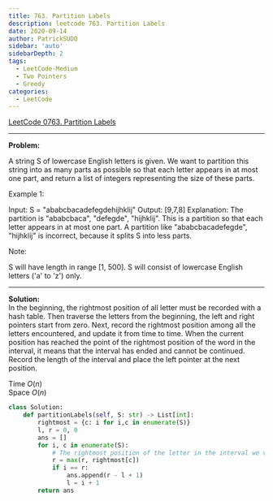 ```yaml
---
title: 763. Partition Labels
description: leetcode 763. Partition Labels
date: 2020-09-14
author: PatrickSUDO
sidebar: 'auto'
sidebarDepth: 2
tags: 
  - LeetCode-Medium
  - Two Pointers
  - Greedy
categories:
  - LeetCode
---
```

[LeetCode 0763. Partition Labels](https://leetcode.com/problems/partition-labels/)

---
**Problem:** <br/>

A string S of lowercase English letters is given. We want to partition this string into as many parts as possible so that each letter appears in at most one part, and return a list of integers representing the size of these parts.

 

Example 1:

Input: S = "ababcbacadefegdehijhklij"
Output: [9,7,8]
Explanation:
The partition is "ababcbaca", "defegde", "hijhklij".
This is a partition so that each letter appears in at most one part.
A partition like "ababcbacadefegde", "hijhklij" is incorrect, because it splits S into less parts.
 

Note:

S will have length in range [1, 500].
S will consist of lowercase English letters ('a' to 'z') only.


---
**Solution:** <br/>
In the beginning, the rightmost position of all letter must be recorded with a hash table. Then traverse the letters from the beginning, the left and right pointers start from zero. Next, record the rightmost position among all the letters encountered, and update it from time to time. When the current position has reached the point of the rightmost position of the word in the interval, it means that the interval has ended and cannot be continued. Record the length of the interval and place the left pointer at the next position.

Time $O(n)$  <br />
Space $O(n)$


```python
class Solution:
    def partitionLabels(self, S: str) -> List[int]:
        rightmost = {c: i for i,c in enumerate(S)}
        l, r = 0, 0
        ans = []
        for i, c in enumerate(S):
            # The rightmost position of the letter in the interval we visited so far
            r = max(r, rightmost[c])
            if i == r:
                ans.append(r - l + 1)
                l = i + 1
        return ans
                
```
<Disqus shortname="patricksudo" />